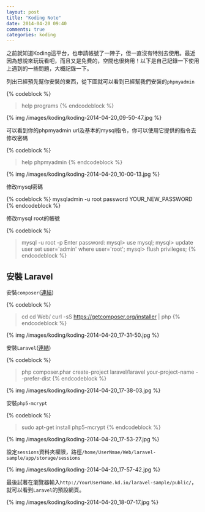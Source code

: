 ```yaml
---
layout: post
title: "Koding Note"
date: 2014-04-20 09:40
comments: true
categories: koding
---
```


之前就知道Koding這平台，也申請帳號了一陣子，但一直沒有特別去使用。最近因為想說來玩玩看吧，而且又是免費的，空間也很夠用！以下是自己記錄一下使用上遇到的一些問題，大概記錄一下。

列出已經預先幫你安裝的東西，從下圖就可以看到已經幫我們安裝的`phpmyadmin`

{% codeblock %}
> help programs
{% endcodeblock %}

{% img /images/koding/koding-2014-04-20_09-50-47.jpg %}

可以看到你的phpmyadmin url及基本的mysql指令，你可以使用它提供的指令去修改密碼

{% codeblock %}
> help phpmyadmin
{% endcodeblock %}

{% img /images/koding/koding-2014-04-20_10-00-13.jpg %}

修改mysql密碼

{% codeblock %}
mysqladmin -u root password YOUR_NEW_PASSWORD
{% endcodeblock %}

修改mysql root的帳號

{% codeblock %}
> mysql -u root -p
> Enter password:
mysql> use mysql;
mysql> update user set user='admin' where user='root';
mysql> flush privileges;
{% endcodeblock %}

<!-- more -->

## 安裝 Laravel

安裝`composer`([連結](https://getcomposer.org/download/))

{% codeblock %}
> cd
> cd Web/
> curl -sS https://getcomposer.org/installer | php
{% endcodeblock %}

{% img /images/koding/koding-2014-04-20_17-31-50.jpg %}

安裝`Laravel`([連結](http://laravel.com/docs/quick#installation))

{% codeblock %}
> php composer.phar create-project laravel/laravel your-project-name --prefer-dist
{% endcodeblock %}

{% img /images/koding/koding-2014-04-20_17-38-03.jpg %}

安裝`php5-mcrypt`

{% codeblock %}
> sudo apt-get install php5-mcrypt
{% endcodeblock %}

{% img /images/koding/koding-2014-04-20_17-53-27.jpg %}

設定`sessions`資料夾權限，路徑`/home/UserNmae/Web/laravel-sample/app/storage/sessions`

{% img /images/koding/koding-2014-04-20_17-57-42.jpg %}

最後試著在瀏覽器輸入`http://YourUserName.kd.io/laravel-sample/public/`，就可以看到`Laravel`的預設網頁。

{% img /images/koding/koding-2014-04-20_18-07-17.jpg %}
